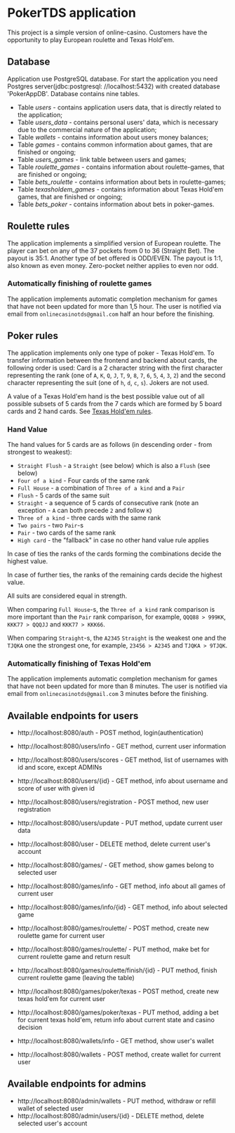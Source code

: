# PokerTDS application

This project is a simple version of online-casino. Customers have the opportunity to play European roulette and Texas
Hold'em.

## Database

Application use PostgreSQL database. For start the application you need Postgres server(jdbc:postgresql:
//localhost:5432) with created database 'PokerAppDB'. Database contains nine tables.

* Table _users_ - contains application users data, that is directly related to the application;
* Table _users_data_ - contains personal users' data, which is necessary due to the commercial nature of the application;
* Table _wallets_ - contains information about users money balances;
* Table _games_ - contains common information about games, that are finished or ongoing;
* Table _users_games_ - link table between users and games;
* Table _roulette_games_ - contains information about roulette-games, that are finished or ongoing;
* Table _bets_roulette_ - contains information about bets in roulette-games;
* Table _texasholdem_games_ - contains information about Texas Hold'em games, that are finished or ongoing;
* Table _bets_poker_ - contains information about bets in poker-games.

## Roulette rules

The application implements a simplified version of European roulette. The player can bet on any of the 37 pockets from
0 to 36 (Straight Bet). The payout is 35:1. Another type of bet offered is ODD/EVEN. The payout is 1:1, also known as 
even money. Zero-pocket neither applies to even nor odd.

### Automatically finishing of roulette games

The application implements automatic completion mechanism for games that have not been updated for more than 1,5 hour.
The user is notified via email from `onlinecasinotds@gmail.com` half an hour before the finishing.


## Poker rules

The application implements only one type of poker - Texas Hold'em.
To transfer information between the frontend and backend about cards, the following order is used:
Card is a 2 character string with the first character representing the rank
(one of `A`, `K`, `Q`, `J`, `T`, `9`, `8`, `7`, `6`, `5`, `4`, `3`, `2`) and the second character representing
the suit (one of `h`, `d`, `c`, `s`). Jokers are not used.

A value of a Texas Hold'em hand is the best possible value out of all possible subsets of
5 cards from the 7 cards which are formed by 5 board cards and 2 hand cards.
See [Texas Hold'em rules](https://en.wikipedia.org/wiki/Texas_hold_%27em).

### Hand Value

The hand values for 5 cards are as follows (in descending order - from strongest to weakest):

* `Straight Flush` - a `Straight` (see below) which is also a `Flush` (see below)
* `Four of a kind` - Four cards of the same rank
* `Full House` - a combination of `Three of a kind` and a `Pair`
* `Flush` - 5 cards of the same suit
* `Straight` - a sequence of 5 cards of consecutive rank (note an exception - `A` can both precede `2` and follow `K`)
* `Three of a kind` - three cards with the same rank
* `Two pairs` - two `Pair`-s
* `Pair` - two cards of the same rank
* `High card` - the "fallback" in case no other hand value rule applies

In case of ties the ranks of the cards forming the combinations decide the highest value.

In case of further ties, the ranks of the remaining cards decide the highest value.

All suits are considered equal in strength.

When comparing `Full House`-s, the `Three of a kind` rank comparison is more important than the `Pair` rank
comparison, for example, `QQQ88 > 999KK`, `KKK77 > QQQJJ` and `KKK77 > KKK66`.

When comparing `Straight`-s, the `A2345` `Straight` is the weakest one and the `TJQKA` one the strongest one,
for example, `23456 > A2345` and `TJQKA > 9TJQK`.

### Automatically finishing of Texas Hold'em

The application implements automatic completion mechanism for games that have not been updated for more than 8 minutes.
The user is notified via email from `onlinecasinotds@gmail.com` 3 minutes before the finishing.

## Available endpoints for users

* http://localhost:8080/auth - POST method, login(authentication)

* http://localhost:8080/users/info - GET method, current user information
* http://localhost:8080/users/scores - GET method, list of usernames with id and score, except ADMINs
* http://localhost:8080/users/{id} - GET method, info about username and score of user with given id
* http://localhost:8080/users/registration - POST method, new user registration
* http://localhost:8080/users/update - PUT method, update current user data
* http://localhost:8080/user - DELETE method, delete current user's account

* http://localhost:8080/games/ - GET method, show games belong to selected user
* http://localhost:8080/games/info - GET method, info about all games of current user
* http://localhost:8080/games/info/{id} - GET method, info about selected game

* http://localhost:8080/games/roulette/ - POST method, create new roulette game for current user
* http://localhost:8080/games/roulette/ - PUT method, make bet for current roulette game and return result
* http://localhost:8080/games/roulette/finish/{id} - PUT method, finish current roulette game (leaving the table)

* http://localhost:8080/games/poker/texas - POST method, create new texas hold'em for current user
* http://localhost:8080/games/poker/texas - PUT method, adding a bet for current texas hold'em, return info about current state and casino decision

* http://localhost:8080/wallets/info - GET method, show user's wallet 
* http://localhost:8080/wallets - POST method, create wallet for current user

## Available endpoints for admins

* http://localhost:8080/admin/wallets - PUT method, withdraw or refill wallet of selected user
* http://localhost:8080/admin/users/{id} - DELETE method, delete selected user's account

